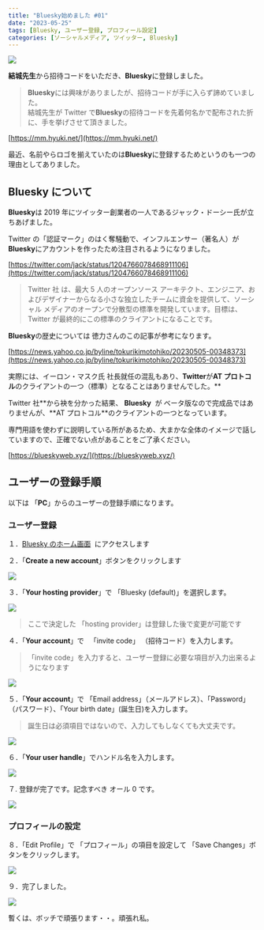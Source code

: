 ```yaml
---
title: "Bluesky始めました #01"
date: "2023-05-25"
tags: [Bluesky, ユーザー登録, プロフィール設定]
categories: [ソーシャルメディア, ツイッター, Bluesky]
---
```


![](https://assets.st-note.com/production/uploads/images/106425808/rectangle_large_type_2_7187ccc810d72fa06f18e86fcf855804.png?width=800)

**結城先生**から招待コードをいただき、**Bluesky**に登録しました。

> **Bluesky**には興味がありましたが、招待コードが手に入らず諦めていました。  
> 結城先生が Twitter で**Bluesky**の招待コードを先着何名かで配布された折に、手を挙げさせて頂きました。

[https://mm.hyuki.net/](https://mm.hyuki.net/)

最近、名前やらロゴを揃えていたのは**Bluesky**に登録するためというのも一つの理由としてありました。

## Bluesky について

**Bluesky**は 2019 年にツイッター創業者の一人であるジャック・ドーシー氏が立ちあげました。

Twitter の「認証マーク」のはく奪騒動で、インフルエンサー（著名人）が**Bluesky**にアカウントを作ったため注目されるようになりました。

[https://twitter.com/jack/status/1204766078468911106](https://twitter.com/jack/status/1204766078468911106)

> Twitter 社 は、最大 5 人のオープンソース アーキテクト、エンジニア、およびデザイナーからなる小さな独立したチームに資金を提供して、ソーシャル メディアのオープンで分散型の標準を開発しています。目標は、Twitter が最終的にこの標準のクライアントになることです。

**Bluesky**の歴史については 徳力さんのこの記事が参考になります。

[https://news.yahoo.co.jp/byline/tokurikimotohiko/20230505-00348373](https://news.yahoo.co.jp/byline/tokurikimotohiko/20230505-00348373)

実際には、イーロン・マスク氏 社長就任の混乱もあり、**Twitter**が**AT プロトコル**のクライアントの一つ（標準）となることはありませんでした。\*\*

Twitter 社**から袂を分かった結果、 **Bluesky**  が ベータ版なので完成品ではありませんが、**AT プロトコル\*\*のクライアントの一つとなっています。

専門用語を使わずに説明している所があるため、大まかな全体のイメージで話していますので、正確でない点があることをご了承ください。

[https://blueskyweb.xyz/](https://blueskyweb.xyz/)

## ユーザーの登録手順

以下は 「**PC**」からのユーザーの登録手順になります。

### ユーザー登録

１．[Bluesky のホーム画面](https://bsky.app/)  にアクセスします

２．「**Create a new account**」ボタンをクリックします

![](https://assets.st-note.com/img/1684958798653-GmswYYXEbu.png)

３．「**Your hosting provider**」で 「Bluesky (default)」を選択します。

![](https://assets.st-note.com/img/1684958787205-fXTFJaOGF8.png)

> ここで決定した 「hosting provider」は登録した後で変更が可能です

４．「**Your account**」で   「invite code」 （招待コード）を入力します。

> 「invite code」を入力すると、ユーザー登録に必要な項目が入力出来るようになります

![](https://assets.st-note.com/img/1684965558201-dh0Wlo7Eqe.png)

５．「**Your account**」で 「Email address」（メールアドレス）、「Password」（パスワード）、「Your birth date」(誕生日)を入力します。

> 誕生日は必須項目ではないので、入力してもしなくても大丈夫です。

![](https://assets.st-note.com/img/1684966687808-OoyvPqQuPB.png)

６．「**Your user handle**」でハンドル名を入力します。

![](https://assets.st-note.com/img/1684967571422-0e77DvGgVT.png)

７. 登録が完了です。記念すべき オール 0 です。

![](https://assets.st-note.com/img/1684968182943-xcGnKEABDt.png)

### プロフィールの設定

８．「Edit Profile」で 「プロフィール」の項目を設定して 「Save Changes」ボタンをクリックします。

![](https://assets.st-note.com/img/1684969512074-1E0PtyWw7w.png)

９．完了しました。

![](https://assets.st-note.com/img/1684969833064-qr1paIweVt.png)

暫くは、ボッチで頑張ります・・。頑張れ私。
